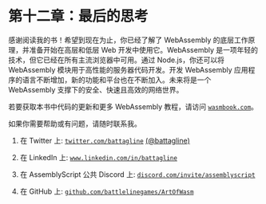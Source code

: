 # 第十二章：最后的思考

感谢阅读我的书！希望到现在为止，你已经了解了 WebAssembly 的底层工作原理，并准备开始在高层和低层 Web 开发中使用它。WebAssembly 是一项年轻的技术，但它已经在所有主流浏览器中可用。通过 Node.js，你还可以将 WebAssembly 模块用于高性能的服务器代码开发。开发 WebAssembly 应用程序的语言不断增加，新的功能和平台也在不断加入。未来将是一个 WebAssembly 支撑下的安全、快速且高效的网络世界。

若要获取本书中代码的更新和更多 WebAssembly 教程，请访问 [`wasmbook.com`](https://wasmbook.com)。

如果你需要帮助或有问题，请随时联系我。

1.  在 Twitter 上: [`twitter.com/battagline`](https://twitter.com/battagline) [(@battagline)](http://www.twitter.com/(@battagline))

1.  在 LinkedIn 上: [`www.linkedin.com/in/battagline`](https://www.linkedin.com/in/battagline)

1.  在 AssemblyScript 公共 Discord 上: [`discord.com/invite/assemblyscript`](https://discord.com/invite/assemblyscript)

1.  在 GitHub 上: [`github.com/battlelinegames/ArtOfWasm`](https://github.com/battlelinegames/ArtOfWasm)
